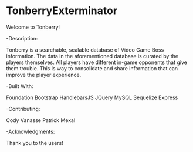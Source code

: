 # TonberryExterminator

Welcome to Tonberry!

-Description:

Tonberry is a searchable, scalable database of Video Game Boss information. The data in the aforementioned database is curated by the players themselves. All players have different in-game opponents that give them trouble. This is way to consolidate and share information that can improve the player experience. 

-Built With:

Foundation 
Bootstrap
HandlebarsJS
JQuery
MySQL
Sequelize
Express


-Contributing:

Cody Vanasse
Patrick Mexal


-Acknowledgments:

Thank you to the users!